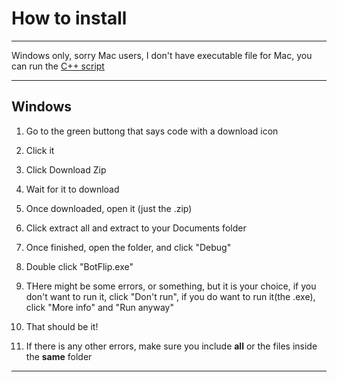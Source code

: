 # How to install

---

Windows only, sorry Mac users, I don't have executable file for Mac, you can run the [C++ script](https://github.com/Totoro700/BotFlip/blob/main/BotFlip.cpp)

---

## Windows

1. Go to the green buttong that says code with a download icon

2. Click it

3. Click Download Zip

4. Wait for it to download

5. Once downloaded, open it (just the .zip)

6. Click extract all and extract  to your Documents folder

7. Once finished, open the folder, and click "Debug"

8. Double click "BotFlip.exe"

9. THere might be some errors, or something, but it is your choice, if you don't want to run it, click "Don't run", if you do want to run it(the .exe), click "More info" and "Run anyway"

10. That should be it!

11. If there is any other errors, make sure you include __all__ or the files inside the __same__ folder
---
